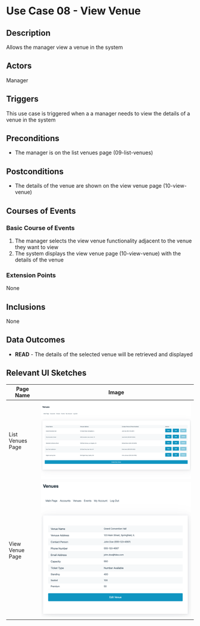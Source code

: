# Use Case 08 - View Venue

## Description

Allows the manager view a venue in the system

## Actors

Manager

## Triggers

This use case is triggered when a a manager needs to view the details of a venue in the system

## Preconditions

- The manager is on the list venues page (09-list-venues)

## Postconditions

- The details of the venue are shown on the view venue page (10-view-venue)

## Courses of Events

### Basic Course of Events

1. The manager selects the view venue functionality adjacent to the venue they want to view
2. The system displays the view venue page (10-view-venue) with the details of the venue

### Extension Points

None

## Inclusions

None

## Data Outcomes
- **READ** - The details of the selected venue will be retrieved and displayed

## Relevant UI Sketches
| Page Name | Image |
|----|------|
| List Venues Page | ![List Venues Page](/01-requirements-solution/uisketches/09-list-venues.png) |
| View Venue Page | ![View Venue Page](/01-requirements-solution/uisketches/10-view-venue.png) |
